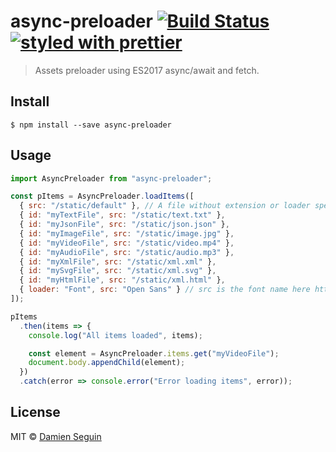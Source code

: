 # async-preloader [![Build Status](https://travis-ci.org/dmnsgn/async-preloader.svg?branch=master)](https://travis-ci.org/dmnsgn/async-preloader) [![styled with prettier](https://img.shields.io/badge/styled_with-prettier-ff69b4.svg)](https://github.com/prettier/prettier)


> Assets preloader using ES2017 async/await and fetch.

## Install

```
$ npm install --save async-preloader
```


## Usage

```js
import AsyncPreloader from "async-preloader";

const pItems = AsyncPreloader.loadItems([
  { src: "/static/default" }, // A file without extension or loader specified uses `Response.text()`
  { id: "myTextFile", src: "/static/text.txt" },
  { id: "myJsonFile", src: "/static/json.json" },
  { id: "myImageFile", src: "/static/image.jpg" },
  { id: "myVideoFile", src: "/static/video.mp4" },
  { id: "myAudioFile", src: "/static/audio.mp3" },
  { id: "myXmlFile", src: "/static/xml.xml" },
  { id: "mySvgFile", src: "/static/xml.svg" },
  { id: "myHtmlFile", src: "/static/xml.html" },
  { loader: "Font", src: "Open Sans" } // src is the font name here https://github.com/bramstein/fontfaceobserver
]);

pItems
  .then(items => {
    console.log("All items loaded", items);

    const element = AsyncPreloader.items.get("myVideoFile");
    document.body.appendChild(element);
  })
  .catch(error => console.error("Error loading items", error));
```


## License

MIT © [Damien Seguin](https://github.com/dmnsgn)
